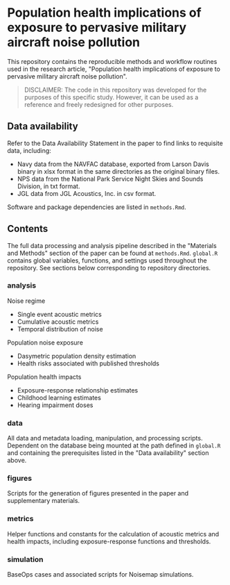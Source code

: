 # Population health implications of exposure to pervasive military aircraft noise pollution

This repository contains the reproducible methods and workflow routines used in the research article, "Population health implications of exposure to pervasive military aircraft noise pollution".

> DISCLAIMER: The code in this repository was developed for the purposes of this specific study. However, it can be used as a reference and freely redesigned for other purposes.

## Data availability

Refer to the Data Availability Statement in the paper to find links to requisite data, including:

-   Navy data from the NAVFAC database, exported from Larson Davis binary in xlsx format in the same directories as the original binary files.
-   NPS data from the National Park Service Night Skies and Sounds Division, in txt format.
-   JGL data from JGL Acoustics, Inc. in csv format.

Software and package dependencies are listed in `methods.Rmd`.

## Contents

The full data processing and analysis pipeline described in the "Materials and Methods" section of the paper can be found at `methods.Rmd`. `global.R` contains global variables, functions, and settings used throughout the repository. See sections below corresponding to repository directories.

### analysis

Noise regime

-   Single event acoustic metrics
-   Cumulative acoustic metrics
-   Temporal distribution of noise

Population noise exposure

-   Dasymetric population density estimation
-   Health risks associated with published thresholds

Population health impacts

-   Exposure-response relationship estimates
-   Childhood learning estimates
-   Hearing impairment doses

### data

All data and metadata loading, manipulation, and processing scripts. Dependent on the database being mounted at the path defined in `global.R` and containing the prerequisites listed in the "Data availability" section above.

### figures

Scripts for the generation of figures presented in the paper and supplementary materials.

### metrics

Helper functions and constants for the calculation of acoustic metrics and health impacts, including exposure-response functions and thresholds.

### simulation

BaseOps cases and associated scripts for Noisemap simulations.
